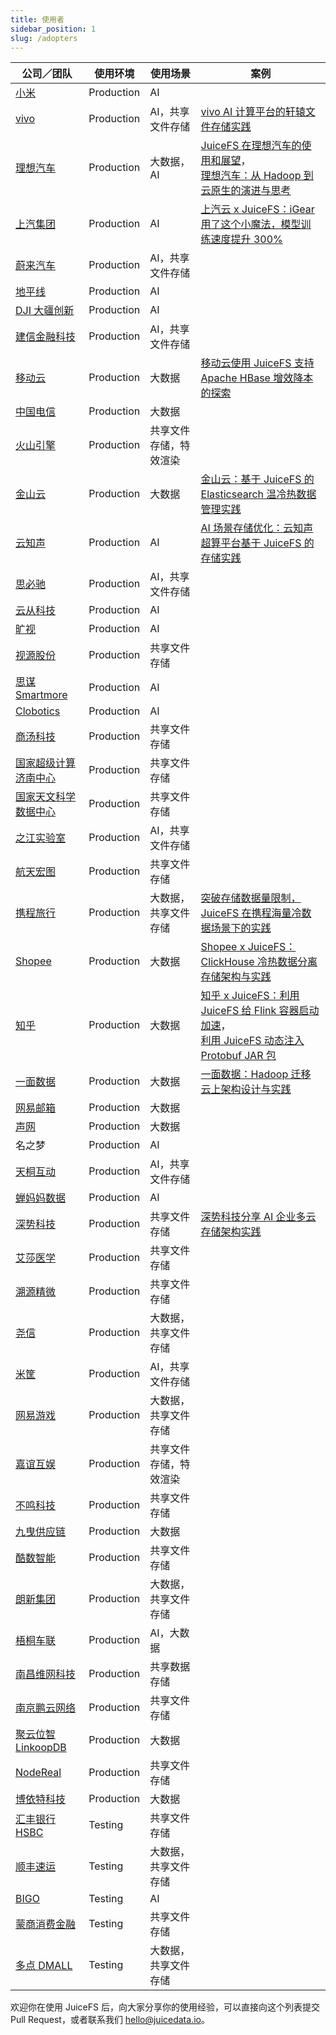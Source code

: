 ```yaml
---
title: 使用者
sidebar_position: 1
slug: /adopters
---
```


| 公司／团队                                       | 使用环境   | 使用场景               | 案例                                                                                                                                                                                                  |
|--------------------------------------------------|------------|------------------------|-------------------------------------------------------------------------------------------------------------------------------------------------------------------------------------------------------|
| [小米](https://www.mi.com)                       | Production | AI                     |           |
| [vivo](https://www.vivo.com)                     | Production | AI，共享文件存储       | [vivo AI 计算平台的轩辕文件存储实践](https://www.infoq.cn/article/3oFSOWfYGsX5h7xzsIe6)   |
| [理想汽车](https://www.lixiang.com)              | Production | 大数据，AI             | [JuiceFS 在理想汽车的使用和展望](https://juicefs.com/zh-cn/blog/li-auto-with-juicefs)，<br />[理想汽车：从 Hadoop 到云原生的演进与思考](https://juicefs.com/zh-cn/blog/liauto-case-hadoop-cloudnatrive) |
| [上汽集团](https://www.saicmotor.com/chinese)    | Production | AI                     | [上汽云 x JuiceFS：iGear 用了这个小魔法，模型训练速度提升 300%](https://juicefs.com/zh-cn/blog/performance-boost-3x-on-igear-platform)       |
| [蔚来汽车](https://www.nio.cn)                   | Production | AI，共享文件存储       |        |
| [地平线](https://horizon.ai)                     | Production | AI                     |          |
| [DJI 大疆创新](https://www.dji.com/cn)           | Production | AI                  |         |
| [建信金融科技](https://www.ccbft.com)            | Production | AI，共享文件存储       |           |
| [移动云](https://ecloud.he.chinamobile.com)      | Production | 大数据                 | [移动云使用 JuiceFS 支持 Apache HBase 增效降本的探索](https://juicefs.com/zh-cn/blog/juicefs-support-hbase-at-chinamobile-cloud)           |
| [中国电信](http://www.chinatelecom.com.cn/) | Production | 大数据 |     |
| [火山引擎](https://www.volcengine.com)           | Production | 共享文件存储，特效渲染 |             |
| [金山云](https://www.ksyun.com)                  | Production | 大数据                 | [金山云：基于 JuiceFS 的 Elasticsearch 温冷热数据管理实践](https://juicefs.com/zh-cn/blog/user-stories/juicefs-elasticsearch-cold-heat-data-management)       |
| [云知声](https://www.unisound.com)               | Production | AI      | [AI 场景存储优化：云知声超算平台基于 JuiceFS 的存储实践](https://juicefs.com/zh-cn/blog/juicefs-support-ai-storage-at-unisound)        |
| [思必驰](https://www.aispeech.com)               | Production | AI，共享文件存储       |       |
| [云从科技](https://www.cloudwalk.com)            | Production | AI       |           |
| [旷视](https://megvii.com)                       | Production | AI      |            |
| [视源股份](http://www.cvte.com)                  | Production | 共享文件存储           |           |
| [思谋 Smartmore](https://cn.smartmore.com/) | Production | AI |    |
| [Clobotics](https://clobotics.com)               | Production | AI                     |             |
| [商汤科技](https://www.sensetime.com/cn)         | Production | 共享文件存储      |          |
| [国家超级计算济南中心](https://www.nsccjn.cn)    | Production | 共享文件存储  |                       |
| [国家天文科学数据中心](https://nadc.china-vo.org/) | Production | 共享文件存储 |             |
| [之江实验室](https://www.zhejianglab.com/) | Production | AI，共享文件存储 |                |
| [航天宏图](https://www.piesat.cn)                | Production | 共享文件存储           |            |
| [携程旅行](https://www.ctrip.com)                | Production | 大数据，共享文件存储   | [突破存储数据量限制，JuiceFS 在携程海量冷数据场景下的实践](https://juicefs.com/zh-cn/blog/xiecheng-case)         |
| [Shopee](https://shopee.com)            | Production | 大数据     | [Shopee x JuiceFS：ClickHouse 冷热数据分离存储架构与实践](https://juicefs.com/zh-cn/blog/shopee-clickhouse-with-juicefs)     |
| [知乎](https://www.zhihu.com)                    | Production | 大数据                 | [知乎 x JuiceFS：利用 JuiceFS 给 Flink 容器启动加速](https://juicefs.com/zh-cn/blog/zhihu-flink-with-juicefs)，<br />[利用 JuiceFS 动态注入 Protobuf JAR 包](https://zhuanlan.zhihu.com/p/586120009)                                                                                         |
| [一面数据](https://www.yimian.com.cn)            | Production | 大数据     | [一面数据：Hadoop 迁移云上架构设计与实践](https://juicefs.com/zh-cn/blog/yimiancase)          |
| [网易邮箱](https://mail.163.com/) | Production | 大数据 |        |
| [声网](https://www.agora.io/cn/) | Production | 大数据 |        |
| 名之梦                                           | Production | AI                  |           |
| [天桐互动](https://www.kuaidianyuedu.com)        | Production | AI，共享文件存储       |           |
| [蝉妈妈数据](https://www.chanmama.com/) | Production | AI |        |
| [深势科技](https://www.dp.tech)                  | Production | 共享文件存储  | [深势科技分享 AI 企业多云存储架构实践](https://juicefs.com/zh-cn/blog/dptech-ai-storage-in-multi-cloud-practice)               |
| [艾莎医学](https://www.ashermed.com/) | Production | 共享文件存储 |       |
| [溯源精微](https://www.geneway.cn)               | Production | 共享文件存储           |           |
| [尧信](https://www.yaoxinhd.com)                 | Production | 大数据，共享文件存储   |        |
| [米筐](https://www.ricequant.com)                | Production | AI，共享文件存储       |         |
| [网易游戏](https://game.163.com)                 | Production | 大数据，共享文件存储   |       |
| [嘉谊互娱](http://www.joyient.com)               | Production | 共享文件存储，特效渲染 |       |
| [不鸣科技](https://www.boomingtech.com/) | Production | 共享文件存储 |         |
| [九曳供应链](https://www.jiuyescm.com/) | Production | 大数据 |        |
| [酷数智能](http://www.kurudata.com/) | Production | 共享文件存储 |    |
| [朗新集团](https://www.longshine.com/) | Production | 大数据，共享文件存储 |    |
| [梧桐车联](https://www.auto-pai.com/) | Production | AI，大数据 |    |
| [南昌维网科技](https://www.vwell.cn/) | Production | 共享数据存储 |    |
| [南京鹏云网络](https://www.pengyunnetwork.cn/) | Production | 共享文件存储 |    |
| [聚云位智 LinkoopDB](http://www.datapps.cn/) | Production | 大数据 |    |
| [NodeReal](https://nodereal.io/) | Production | 共享文件存储 |    |
| [博依特科技](https://www.poi-t.com/) | Production | 大数据 |        |
| [汇丰银行 HSBC](https://www.hsbc.com.cn/) | Testing | 共享文件存储 |       |
| [顺丰速运](https://www.sf-express.com)           | Testing    | 大数据，共享文件存储   |             |
| [BIGO](https://bigo.tv)                          | Testing    | AI                     |               |
| [蒙商消费金融](https://www.mengshangxiaofei.com) | Testing    | 共享文件存储           |                 |
| [多点 DMALL](https://www.dmall.com)              | Testing    | 大数据，共享文件存储   |             |

欢迎你在使用 JuiceFS 后，向大家分享你的使用经验，可以直接向这个列表提交 Pull Request，或者联系我们 hello@juicedata.io。
